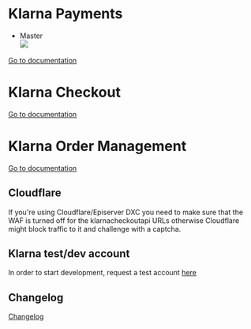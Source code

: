 # Klarna Payments

* Master<br>
![](http://tc.geta.no/app/rest/builds/buildType:(id:Demo_Klarna_00ci),branch:master/statusIcon)

[Go to documentation](src/Klarna.Payments/README.md)

# Klarna Checkout

[Go to documentation](src/Klarna.Checkout/README.md)

# Klarna Order Management

[Go to documentation](src/Klarna.OrderManagement/README.md)

## Cloudflare

If you're using Cloudflare/Episerver DXC you need to make sure that the WAF is turned off for the klarnacheckoutapi URLs otherwise Cloudflare might block traffic to it and challenge with a captcha.

## Klarna test/dev account

In order to start development, request a test account [here](https://developers.klarna.com/documentation/test-credentials/)

## Changelog

[Changelog](CHANGELOG.md)
